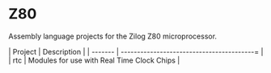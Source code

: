 # Z80

Assembly language projects for the Zilog Z80 microprocessor.

| Project | Description                                |
| ------- | -----------------------------------------= |
| rtc     | Modules for use with Real Time Clock Chips |
